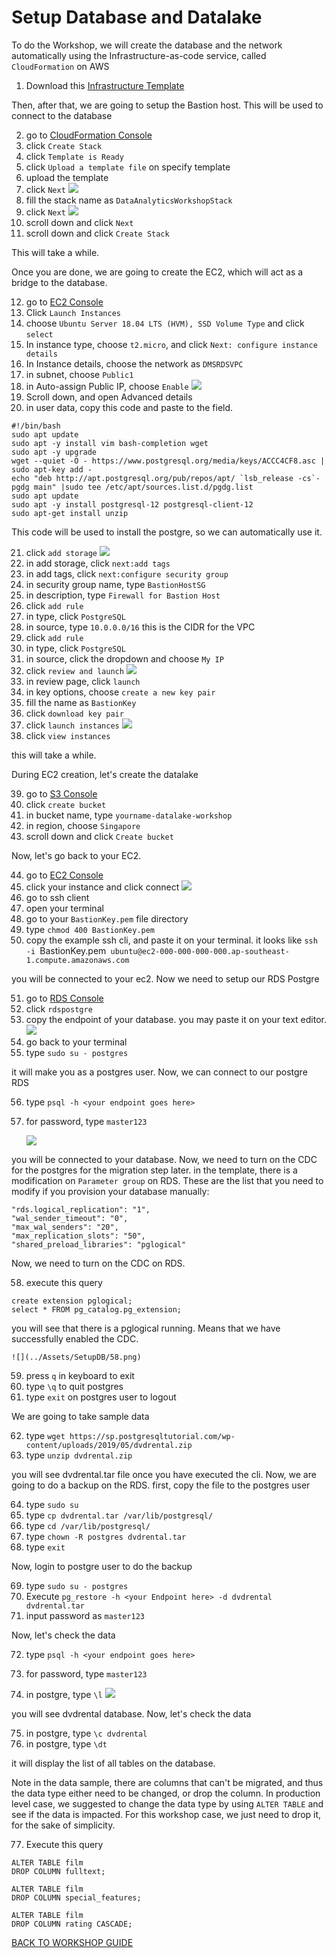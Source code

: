 # Setup Database and Datalake

To do the Workshop, we will create the database and the network automatically using the Infrastructure-as-code service, called `CloudFormation` on AWS
1. Download this [Infrastructure Template](../Assets/SetupDB/Template.json)

Then, after that, we are going to setup the Bastion host. This will be used to connect to the database

2. go to [CloudFormation Console](https://ap-southeast-1.console.aws.amazon.com/cloudformation/home?region=ap-southeast-1#/)
3. click `Create Stack`
4. click `Template is Ready`
5. click `Upload a template file` on specify template
6. upload the template
7. click `Next`
    ![](../Assets/SetupDB/7.png)
8. fill the stack name as `DataAnalyticsWorkshopStack`
9. click `Next`
    ![](../Assets/SetupDB/9.png)
10. scroll down and click `Next`
11. scroll down and click `Create Stack`

This will take a while.

Once you are done, we are going to create the EC2, which will act as a bridge to the database.

12. go to [EC2 Console](https://ap-southeast-1.console.aws.amazon.com/ec2/v2/home?region=ap-southeast-1#Instances:)
13. Click `Launch Instances`
14. choose `Ubuntu Server 18.04 LTS (HVM), SSD Volume Type` and click `select`
15. In instance type, choose `t2.micro`, and click `Next: configure instance details`
16. In Instance details, choose the network as `DMSRDSVPC`
17. in subnet, choose `Public1`
18. in Auto-assign Public IP, choose `Enable`
    ![](../Assets/SetupDB/18.png)
19. Scroll down, and open Advanced details
20. in user data, copy this code and paste to the field.
```
#!/bin/bash
sudo apt update 
sudo apt -y install vim bash-completion wget 
sudo apt -y upgrade
wget --quiet -O - https://www.postgresql.org/media/keys/ACCC4CF8.asc | sudo apt-key add -
echo "deb http://apt.postgresql.org/pub/repos/apt/ `lsb_release -cs`-pgdg main" |sudo tee /etc/apt/sources.list.d/pgdg.list
sudo apt update 
sudo apt -y install postgresql-12 postgresql-client-12
sudo apt-get install unzip
```

This code will be used to install the postgre, so we can automatically use it.

21. click `add storage`
    ![](../Assets/SetupDB/21.png)
22. in add storage, click `next:add tags`
23. in add tags, click `next:configure security group`
24. in security group name, type `BastionHostSG`
25. in description, type `Firewall for Bastion Host`
26. click `add rule`
27. in type, click `PostgreSQL`
28. in source, type `10.0.0.0/16` this is the CIDR for the VPC
29. click `add rule`
30. in type, click `PostgreSQL`
31. in source, click the dropdown and choose `My IP`
32. click `review and launch`
    ![](../Assets/SetupDB/32.png)
33. in review page, click `launch`
34. in key options, choose `create a new key pair`
35. fill the name as `BastionKey`
36. click `download key pair`
37. click `launch instances`
    ![](../Assets/SetupDB/37.png)
38. click `view instances`

this will take a while.

During EC2 creation, let's create the datalake

39. go to [S3 Console](https://s3.console.aws.amazon.com/s3/home?region=ap-southeast-1#)
40. click `create bucket`
41. in bucket name, type `yourname-datalake-workshop`
42. in region, choose `Singapore`
43. scroll down and click `Create bucket`

Now, let's go back to your EC2.

44. go to [EC2 Console](https://ap-southeast-1.console.aws.amazon.com/ec2/v2/home?region=ap-southeast-1#Instances:)
45. click your instance and click connect
    ![](../Assets/SetupDB/45.png)
46. go to ssh client
47. open your terminal
48. go to your `BastionKey.pem` file directory
49. type `chmod 400 BastionKey.pem`
50. copy the example ssh cli, and paste it on your terminal. it looks like `ssh -i `BastionKey.pem` ubuntu@ec2-000-000-000-000.ap-southeast-1.compute.amazonaws.com`

you will be connected to your ec2. Now we need to setup our RDS Postgre

51. go to [RDS Console](https://ap-southeast-1.console.aws.amazon.com/rds/home?region=ap-southeast-1#databases:)
52. click `rdspostgre`
53. copy the endpoint of your database. you may paste it on your text editor.
    ![](../Assets/SetupDB/53.png)
54. go back to your terminal
55. type `sudo su - postgres`

it will make you as a postgres user. Now, we can connect to our postgre RDS

56. type `psql -h <your endpoint goes here>`
57. for password, type `master123`

    ![](../Assets/SetupDB/57.png)

you will be connected to your database. Now, we need to turn on the CDC for the postgres for the migration step later.
in the template, there is a modification on `Parameter group` on RDS. These are the list that you need to modify if you provision your database manually:
```
"rds.logical_replication": "1",
"wal_sender_timeout": "0",
"max_wal_senders": "20",
"max_replication_slots": "50",
"shared_preload_libraries": "pglogical"
```

Now, we need to turn on the CDC on RDS.

58. execute this query
```
create extension pglogical;
select * FROM pg_catalog.pg_extension;
```

you will see that there is a pglogical running. Means that we have successfully enabled the CDC.

    ![](../Assets/SetupDB/58.png)

59. press `q` in keyboard to exit
60. type `\q` to quit postgres
61. type `exit` on postgres user to logout

We are going to take sample data

62. type `wget https://sp.postgresqltutorial.com/wp-content/uploads/2019/05/dvdrental.zip`
63. type `unzip dvdrental.zip`

you will see dvdrental.tar file once you have executed the cli. Now, we are going to do a backup on the RDS. first, copy the file to the postgres user

64. type `sudo su`
65. type `cp dvdrental.tar /var/lib/postgresql/`
66. type `cd /var/lib/postgresql/`
67. type `chown -R postgres dvdrental.tar`
68. type `exit`

Now, login to postgre user to do the backup

69. type `sudo su - postgres`
70. Execute `pg_restore -h <your Endpoint here> -d dvdrental dvdrental.tar`
71. input password as `master123`

Now, let's check the data

72. type `psql -h <your endpoint goes here>`
73. for password, type `master123`

74. in postgre, type `\l`
    ![](../Assets/SetupDB/74.png)

you will see dvdrental database. Now, let's check the data

75. in postgre, type `\c dvdrental`
76. in postgre, type `\dt`

it will display the list of all tables on the database.

Note in the data sample, there are columns that can't be migrated, and thus the data type either need to be changed, or drop the column. In production level case, we suggested to change the data type by using `ALTER TABLE` and see if the data is impacted. For this workshop case, we just need to drop it, for the sake of simplicity.

77. Execute this query
```
ALTER TABLE film
DROP COLUMN fulltext;

ALTER TABLE film
DROP COLUMN special_features;

ALTER TABLE film
DROP COLUMN rating CASCADE;
```

[BACK TO WORKSHOP GUIDE](../README.md)